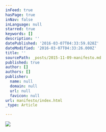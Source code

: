 ```yaml
---
inFeed: true
hasPage: true
inNav: false
inLanguage: null
starred: true
keywords: []
description: ''
datePublished: '2016-03-07T04:33:59.828Z'
dateModified: '2016-03-07T04:33:26.000Z'
title: ''
sourcePath: _posts/2015-11-09-manifesto.md
published: true
author: []
authors: []
publisher:
  name: null
  domain: null
  url: null
  favicon: null
url: manifesto/index.html
_type: Article

---
```

![](https://s3-us-west-2.amazonaws.com/the-grid-img/p/148f26050bfb21280eaafbf9b38a5c3a5af0b812.png)